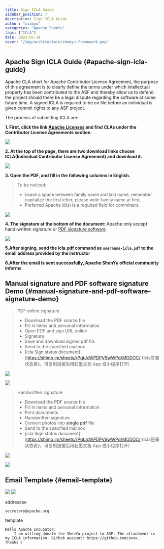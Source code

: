 ```yaml
---
title: Sign ICLA Guide
sidebar_position: 7
description: Sign ICLA Guide
author: "xiaoyu"
categories: "Apache ShenYu"
tags: ["ICLA"]
date: 2021-05-18
cover: "/img/architecture/shenyu-framework.png"
---
```


## Apache Sign ICLA Guide {#apache-sign-icla-guide}

Apache CLA short for Apache Contributor License Agreement, the purpose of this agreement is to clearly define the terms under which intellectual property has been contributed to the ASF and thereby allow us to defend the project should there be a legal dispute regarding the software at some future time.
A signed ICLA is required to be on file before an individual is given commit rights to any ASF project.

The process of submitting ICLA are:

**1. First, click the link [Apache Licenses](https://www.apache.org/licenses/#clas) and find CLAs under the Contributor License Agreements section.**

![](/img/shenyu/icla/page_link.png)

**2. At the top of the page, there are two download links choose ICLA(Individual Contributor License Agreement) and download it.**

![](/img/shenyu/icla/download.png)

**3. Open the PDF, and fill in the following columns in English.**

> To be noticed:
> - Leave a space between family name and last name, remember capitalize the first letter, please write family name at first.
> - Preferred Apache id(s) is a required field for committers.

![](/img/shenyu/icla/write_info.png)

**4. The signature at the bottom of the document:**
Apache only accept hand-written signature or [PDF signature software](https://pdf.yozocloud.cn/p/pdfaddsign)

![](/img/shenyu/icla/hand_write.png)

**5.After signing, send the icla.pdf command as `username-icla.pdf` to the email address provided by the instructor**

**6.After the email is sent successfully, Apache ShenYu official community informs**

## Manual signature and PDF software signature Demo {#manual-signature-and-pdf-software-signature-demo}

> PDF online signature
> - Download the PDF source file
> - Fill in items and personal information
> - Open PDF and sign URL online
> - Signature
> - Save and download signed pdf fils
> - Send to the specified mailbox
> - [icla Sign status document](https://shimo.im/sheets/rPqtJcWPDPV9wWPd/MODOC/ 《icla签署状态表》，可复制链接后用石墨文档 App 或小程序打开)

![](/img/shenyu/icla/example.png)

![](/img/shenyu/icla/pls_sign.png)

> Handwritten signature
> - Download the PDF source file
> - Fill in items and personal information
> - Print documents
> - Handwritten signature
> - Convert photos into **single pdf** file
> - Send to the specified mailbox
> - [icla Sign status document](https://shimo.im/sheets/rPqtJcWPDPV9wWPd/MODOC/ 《icla签署状态表》，可复制链接后用石墨文档 App 或小程序打开)

![](/img/shenyu/icla/doc_example.png)

![](/img/shenyu/icla/doc_content.png)

## Email Template {#email-template}

![](/img/shenyu/icla/email_template_file.png)
![](/img/shenyu/icla/email_template.png)

addressee

```
secretary@apache.org
```

template

```
Hello Apache Incubator,
    I am willing donate the ShenYu project to ASF. The attachment is my ICLA information. Github account: https://github.com/xxxx.
Thanks !
```
